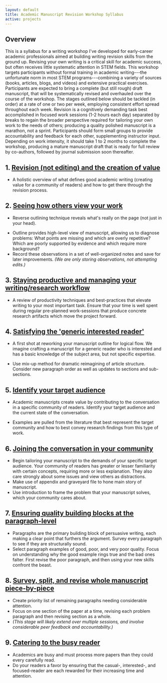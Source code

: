 ```yaml
---
layout: default
title: Academic Manuscript Revision Workshop Syllabus
active: projects
---
```


## Overview
This is a syllabus for a writing workshop I've developed for early-career academic professionals aimed at building writing revision skills from the ground up.
Revising your own writing is a critical skill for academic success, but often receives little systematic attention in STEM fields.
This workshop targets participants without formal training in academic writing---the unfortunate norm in most STEM programs---combining a variety of sources (books, articles, blogs, and videos) and extensive practical exercises.
Participants are expected to bring a complete (but still rough) draft manuscript, that will be systematically revised and overhauled over the course of the workshop.
The stages outlined below should be tackled (in order) at a rate of one or two per week, employing consistent effort spread throughout each week.
Revision is a cognitively demanding task best accomplished in focused work sessions (1-2 hours each day) separated by breaks to regain the broader perspective required for tailoring your own work to the needs of others; producing a quality polished manuscript is a marathon, not a sprint.
Participants should form small groups to provide accountability and feedback for each other, supplementing instructor input.
Depending on work intensity, it should take 1 to 2 months to complete the workshop, producing a mature manuscript draft that is ready for full review by co-authors, followed by journal submission soon thereafter.

## 1. [Revision (not editing) and the creation of value]()
- A holistic overview of what defines good academic writing (creating value for a community of readers) and how to get there through the revision process.

## 2. [Seeing how others view your work]()
- Reverse outlining technique reveals what's really on the page (not just in your head).
<!-- - Highlight topic sentences and note where paragraphs lack a good topic sentence or should be split into multiple paragraphs. -->
- Outline provides high-level view of manuscript, allowing us to diagnose problems: What points are missing and which are overly repetitive? Which are poorly supported by evidence and which require more background?
- Record these observations in a set of well-organized notes and save for later improvements. *(We are only storing observations, not attempting edits.)*

## 3. [Staying productive and managing your writing/research workflow]()
<!-- - Academic writing suffers from being important to your career (publish or perish) but rarely urgent (you can always get an extension). -->
<!-- - There are always more time-sensitive tasks on your to-do list and ample motivation to work on them instead. -->
- A review of productivity techniques and best-practices that elevate writing to your most important task. Ensure that your time is well spent during regular pre-planned work-sessions that produce concrete research artifacts which move the project forward.

## 4. [Satisfying the 'generic interested reader']()
- A first shot at reworking your manuscript outline for logical flow. We imagine crafting a manuscript for a generic reader who is interested and has a basic knowledge of the subject area, but not specific expertise.
<!-- - (think department colleagues or grant review panel) -->
- Use mix-up method for dramatic reimagining of article structure. Consider new paragraph order as well as updates to sections and sub-sections.

## 5. [Identify your target audience]()
- Academic manuscripts create value by contributing to the conversation in a specific community of readers. Identify your target audience and the current state of the conversation.
<!-- - , significantly shaping the final work -->
- Examples are pulled from the literature that best represent the target community and how to best convey research findings from this type of work.

## 6. [Joining the conversation in your community]()
- Begin tailoring your manuscript to the demands of your specific target audience. Your community of readers has greater or lesser familiarity with certain concepts, requiring more or less explanation. They also care strongly about some issues and view others as distractions.
- Make use of appendix and graveyard file to hone main story of manuscript.
- Use introduction to frame the problem that your manuscript solves, which your community cares about.

## 7. [Ensuring quality building blocks at the paragraph-level]()
- Paragraphs are the primary building block of persuasive writing, each making a clear point that furthers the argument. Survey every paragraph to see if they are structurally sound.
- Select paragraph examples of good, poor, and very poor quality. Focus on understanding why the good example rings true and the bad ones falter. First revise the poor paragraph, and then using your new skills confront the beast.

## 8. [Survey, split, and revise whole manuscript piece-by-piece]()
- Create priority list of remaining paragraphs needing considerable attention.
- Focus on one section of the paper at a time, revising each problem paragraph and then revising section as a whole.
- *(This stage will likely extend over multiple sessions, and involve considerable peer feedback and accountability.)*

## 9. [Catering to the busy reader]()
- Academics are busy and must process more papers than they could every carefully read.
- Do your readers a favor by ensuring that the casual-, interested-, and focused-reader are each rewarded for their increasing time and attention.
